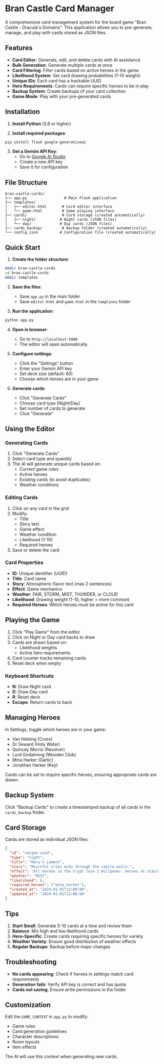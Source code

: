 # Bran Castle Card Manager

A comprehensive card management system for the board game "Bran Castle - Dracula's Domains". This application allows you to pre-generate, manage, and play with cards stored as JSON files.

## Features

- **Card Editor**: Generate, edit, and delete cards with AI assistance
- **Bulk Generation**: Generate multiple cards at once
- **Card Filtering**: Filter cards based on active heroes in the game
- **Likelihood System**: Set card drawing probabilities (1-10 weight)
- **Unique IDs**: Each card has a trackable UUID
- **Hero Requirements**: Cards can require specific heroes to be in play
- **Backup System**: Create backups of your card collection
- **Game Mode**: Play with your pre-generated cards

## Installation

1. **Install Python** (3.8 or higher)

2. **Install required packages**:
```bash
pip install flask google-generativeai
```

3. **Get a Gemini API Key**:
   - Go to [Google AI Studio](https://makersuite.google.com/app/apikey)
   - Create a new API key
   - Save it for configuration

## File Structure

```
bran-castle-cards/
├── app.py                 # Main Flask application
├── templates/
│   ├── editor.html       # Card editor interface
│   └── game.html         # Game playing interface
├── cards/                # Card storage (created automatically)
│   ├── night/           # Night cards (JSON files)
│   └── day/             # Day cards (JSON files)
├── cards_backup/         # Backup folder (created automatically)
└── config.json          # Configuration file (created automatically)
```

## Quick Start

1. **Create the folder structure**:
```bash
mkdir bran-castle-cards
cd bran-castle-cards
mkdir templates
```

2. **Save the files**:
   - Save `app.py` in the main folder
   - Save `editor.html` and `game.html` in the `templates` folder

3. **Run the application**:
```bash
python app.py
```

4. **Open in browser**:
   - Go to `http://localhost:5000`
   - The editor will open automatically

5. **Configure settings**:
   - Click the "Settings" button
   - Enter your Gemini API key
   - Set deck size (default: 60)
   - Choose which heroes are in your game

6. **Generate cards**:
   - Click "Generate Cards"
   - Choose card type (Night/Day)
   - Set number of cards to generate
   - Click "Generate"

## Using the Editor

### Generating Cards
1. Click "Generate Cards"
2. Select card type and quantity
3. The AI will generate unique cards based on:
   - Current game rules
   - Active heroes
   - Existing cards (to avoid duplicates)
   - Weather conditions

### Editing Cards
1. Click on any card in the grid
2. Modify:
   - Title
   - Story text
   - Game effect
   - Weather condition
   - Likelihood (1-10)
   - Required heroes
3. Save or delete the card

### Card Properties
- **ID**: Unique identifier (UUID)
- **Title**: Card name
- **Story**: Atmospheric flavor text (max 2 sentences)
- **Effect**: Game mechanics
- **Weather**: FAIR, STORM, MIST, THUNDER, or CLOUD
- **Likelihood**: Drawing weight (1-10, higher = more common)
- **Required Heroes**: Which heroes must be active for this card

## Playing the Game

1. Click "Play Game" from the editor
2. Click on Night or Day card backs to draw
3. Cards are drawn based on:
   - Likelihood weights
   - Active hero requirements
4. Card counter tracks remaining cards
5. Reset deck when empty

### Keyboard Shortcuts
- **N**: Draw Night card
- **D**: Draw Day card
- **R**: Reset deck
- **Escape**: Return cards to back

## Managing Heroes

In Settings, toggle which heroes are in your game:
- Van Helsing (Cross)
- Dr Seward (Holy Water)
- Quincey Morris (Revolver)
- Lord Godalming (Wooden Club)
- Mina Harker (Garlic)
- Jonathan Harker (Key)

Cards can be set to require specific heroes, ensuring appropriate cards are drawn.

## Backup System

Click "Backup Cards" to create a timestamped backup of all cards in the `cards_backup` folder.

## Card Storage

Cards are stored as individual JSON files:
```json
{
  "id": "unique-uuid",
  "type": "night",
  "title": "Mary's Lament",
  "story": "Mournful cries echo through the castle walls.",
  "effect": "All heroes in the Crypt lose 1 Willpower. Heroes at stairs move 1 step toward Mary.",
  "weather": "MIST",
  "likelihood": 6,
  "required_heroes": ["mina_harker"],
  "created_at": "2024-01-01T12:00:00",
  "updated_at": "2024-01-01T12:00:00"
}
```

## Tips

1. **Start Small**: Generate 5-10 cards at a time and review them
2. **Balance**: Mix high and low likelihood cards
3. **Hero-Specific**: Create cards requiring specific heroes for variety
4. **Weather Variety**: Ensure good distribution of weather effects
5. **Regular Backups**: Backup before major changes

## Troubleshooting

- **No cards appearing**: Check if heroes in settings match card requirements
- **Generation fails**: Verify API key is correct and has quota
- **Cards not saving**: Ensure write permissions in the folder

## Customization

Edit the `GAME_CONTEXT` in `app.py` to modify:
- Game rules
- Card generation guidelines
- Character descriptions
- Room layouts
- Item effects

The AI will use this context when generating new cards.